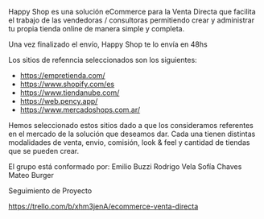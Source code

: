 Happy Shop es una solución eCommerce para la Venta Directa que facilita el trabajo de las vendedoras / consultoras permitiendo crear y administrar tu propia tienda online de manera simple y completa.

Una vez finalizado el envío, Happy Shop te lo envía en 48hs

Los sitios de refenncia seleccionados son los siguientes:
- https://empretienda.com/
- https://www.shopify.com/es
- https://www.tiendanube.com/
- https://web.pency.app/
- https://www.mercadoshops.com.ar/

Hemos seleccionado estos sitios dado a que los consideramos referentes en el mercado de la solución que deseamos dar. Cada una tienen distintas modalidades de venta, envio, comisión, look & feel y cantidad de tiendas que se pueden crear.

El grupo está conformado por:
Emilio Buzzi
Rodrigo Vela
Sofía Chaves
Mateo Burger

Seguimiento de Proyecto

https://trello.com/b/xhm3jenA/ecommerce-venta-directa

